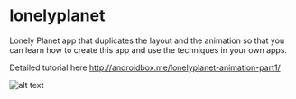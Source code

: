 # lonelyplanet
Lonely Planet app that duplicates the layout and the animation so that you can learn how to create this app and use the techniques in your own apps.

Detailed tutorial here http://androidbox.me/lonelyplanet-animation-part1/

![alt text](https://github.com/steve1rm/lonelyplanet/blob/part2/lonelyplanet.png "screenshot")
